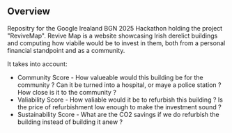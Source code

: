 ## Overview
Repositry for the Google Irealand BGN 2025 Hackathon holding the project "ReviveMap".
Revive Map is a website showcasing Irish derelict buildings and computing how viabile would be to invest in them, both from a personal financial standpoint and 
as a community.

It takes into account:
 - Community Score - How valueable would this building be for the community ? Can it be turned into a hospital, or maye a police station ? How close is it to the community ?
 - Valiability Score - How valiable would it be to refurbish this building ? Is the price of refurbishment low enough to make the investment sound ?
 - Sustainability Score - What are the CO2 savings if we do refurbish the building instead of building it anew ?
   
